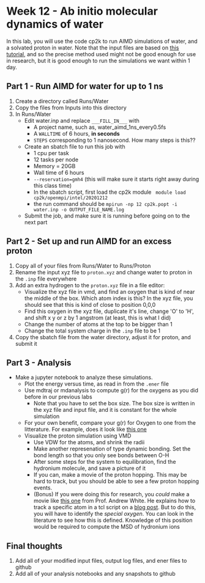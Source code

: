 # Week 12 - Ab initio molecular dynamics of water

In this lab, you will use the code cp2k to run AIMD simulations of water, and a solvated proton in water. Note that the input files are based on [this tutorial](https://www.cp2k.org/exercises:2015_pitt:aimd), and so the precise method used might not be good enough for use in research, but it is good enough to run the simulations we want within 1 day. 

## Part 1 - Run AIMD for water for up to 1 ns

1. Create a directory called Runs/Water
2. Copy the files from Inputs into this directory
3. In Runs/Water
	- Edit water.inp and replace `___FILL_IN___` with
		- A project name, such as, water_aimd_1ns_every0.5fs
		- A `WALLTIME` of 6 hours, **in seconds**
		- `STEPS` corresponding to 1 nanosecond. How many steps is this??
	- Create an sbatch file to run this job with
		- 1 cpu per task
		- 12 tasks per node
		- Memory = 20GB
		- Wall time of 6 hours
		- `--reservation=gmh4` (this will make sure it starts right away during this class time)
		- In the sbatch script, first load the cp2k module ` module load cp2k/openmpi/intel/20201212`
		- the run command should be `mpirun -np 12 cp2k.popt -i water.inp -o OUTPUT_FILE_NAME.log`
	- Submit the job, and make sure it is running before going on to the next part 

## Part 2 - Set up and run AIMD for an excess proton

1. Copy all of your files from Runs/Water to Runs/Proton
2. Rename the input xyz file to `proton.xyz` and change water to proton in the `.inp` file everywhere
3. Add an extra hydrogen to the `proton.xyz` file in a file editor:
	- Visualize the xyz file in vmd, and find an oxygen that is kind of near the middle of the box. Which atom index is this? In the xyz file, you should see that this is kind of close to position 0,0,0
	- Find this oxygen in the xyz file, duplicate it's line, change 'O' to 'H', and shift x y or z by 1 angstrom (at least, this is what I did)
	- Change the number of atoms at the top to be bigger than 1
	- Change the total system charge in the `.inp` file to be 1
4. Copy the sbatch file from the water directory, adjust it for proton, and submit it

## Part 3 - Analysis

- Make a jupyter notebook to analyze these simulations. 
	- Plot the energy versus time, as read in from the `.ener` file
	- Use mdtraj or mdanalysis to compute g(r) for the oxygens as you did before in our previous labs
		- Note that you have to set the box size. The box size is written in the xyz file and input file, and it is constant for the whole simulation
	- For your own benefit, compare your g(r) for Oxygen to one from the litterature. For example, does it look like [this one](https://aip.scitation.org/na101/home/literatum/publisher/aip/journals/content/jcp/2016/jcp.2016.145.issue-19/1.4967719/20161117/images/large/1.4967719.figures.online.f12.jpeg)
	- Visualize the proton simulation using VMD
		- Use VDW for the atoms, and shrink the radii
		- Make another represenation of type dynamic bonding. Set the bond length so that you only see bonds between O-H
		- After some steps for the system to equilibration, find the hydronium molecule, and save a picture of it
		- If you can, make a movie of the proton hopping. This may be hard to track, but you should be able to see a few proton hopping events.
		- (Bonus) If you were doing this for research, you *could* make a movie like [this one](https://youtu.be/7de68dos3qY) from Prof. Andrew White. He explains how to track a specific atom in a tcl script on a [blog post](https://thewhitelab.org/blog/graphics/2020/03/08/vmd-movie-scripts/). But to do this, you will have to identify the *special oxygen*. You can look in the literature to see how this is defined. Knowledge of this position would be required to compute the MSD of hydronium ions

## Final thoughts
1. Add all of your modified input files, output log files, and ener files to github
2. Add all of your analysis notebooks and any snapshots to github


